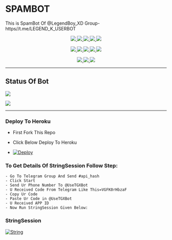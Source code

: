 # SPAMBOT
This is SpamBot Of @LegendBoy_XD Group- https//t.me/LEGEND_K_USERBOT

<p align="center">
<a href="https://github.com/Legend-Devil02/SPAMBOT" alt="GitHub closed issues"> <img src="https://img.shields.io/github/issues-closed-raw/LEGEND-AI/SPAMBOT?style=flat&logo=github&color=success" /> </a>
<a href="https://github.com/LEGEND-AI/SPAMBOT/graphs/contributors" alt="GitHub contributors"> <img src="https://img.shields.io/github/contributors/LEGEND-AI/SPAMBOT?style=flat&logo=github" /> </a>
<a href="https://github.com/LEGEND-AI/SPAMBOT/network/members" alt="GitHub forks"> <img src="https://img.shields.io/github/forks/LEGEND-AI/SPAMBOT?label=Forks&logo=github" /> </a>
<a href="https://github.com/LEGEND-AI/SPAMBOT" alt="GitHub closed pull requests"> <img src="https://img.shields.io/github/issues-pr-closed-raw/LEGEND-AI/SPAMBOT?color=success" /> </a>
<a href="https://github.com/LEGEND-AI/SPAMBOT" alt="GitHub issues"> <img src="https://img.shields.io/github/issues-raw/LEGEND-AI/SPAMBOT?style=flat&logo=github&color=yellow" /> </a>
</p>
<p align="center">
<a href="https://github.com/LEGEND-AI/SPAMBOT" alt="GitHub release (latest by date including pre-releases)"> <img src="https://img.shields.io/github/v/release/LEGEND-AI/SPAMBOT?include_prereleases?style=flat&logo=github" /> </a>
<a href="https://www.python.org/" alt="made-with-python"> <img src="https://img.shields.io/badge/Made%20with-Python-1f425f.svg?style=flat&logo=python&color=blue" /> </a>
<a href="https://github.com/LEGEND-AI/SPAMBOT" alt="Docker!"> <img src="https://aleen42.github.io/badges/src/docker.svg" /> </a>
<a href="https://github.com/LEGEND-AI/SPAMBOT" alt="GitHub repo size"> <img src="https://img.shields.io/github/repo-size/LEGEND-AI/SPAMBOT" /> </a>
<a href="https://github.com/LEGEND-AI/SPAMBOT/blob/master/LICENSE" alt="GPLv3 license"> <img src="https://img.shields.io/badge/License-GPLv3-blue.svg" /> </a>
</p>
<p align="center">
<a href="https://t.me/Legend_Userbot" alt="Telegram!"> <img src="https://aleen42.github.io/badges/src/telegram.svg" /> </a>
<a href="https://github.com/LEGEND-AI/SPAMBOT/graphs/commit-activity" alt="Maintenance"> <img src="https://img.shields.io/badge/Maintained%3F-yes-green.svg" /> </a>
<a href="https://makeapullrequest.com" alt="PRs Welcome"> <img src="https://img.shields.io/badge/PRs-welcome-brightgreen.svg?style=flat-square" /> </a>
</p>

------------
## Status Of Bot 

<p align="left">
    <a href="https://github.com/LEGEND-AI/SPAMBOT/network/members"><img src="https://img.shields.io/github/forks/LEGEND-AI/SPAMBOT?label=Forks&logoColor=Black&style=social"></a><p align="left"><a href="https://github.com/LEGEND-AI/SPAMBOT/stargazers"><img src="https://img.shields.io/github/stars/LEGEND-AI/SPAMBOT?logoColor=Blue&style=social"></a><p align="left"><a href="https://github.com/LEGEND-AI/SPAMBOT"></a><p align="left"><a href="https://github.com/LEGEND-AI/SPAMBOT?"></a>



------------
<h3> Deploy To Heroku </h3>

- First Fork This Repo

- Click Below Deploy To Heroku

- [![Deploy](https://www.herokucdn.com/deploy/button.svg)](https://heroku.com/deploy)


### To Get Details Of StringSession Follow Step: 

    - Go To Telegram Group And Send #api_hash
    - Click Start
    - Send Ur Phone Number To @UseTGXBot
    - U Received Code From Telegram Like This=VGFK0rHbzaF
    - Copy Ur Code
    - Paste Ur Code in @UseTGXBot
    - U Received APP ID
    - Now Run StringSession Given Below:
   

### StringSession

[![String](https://telegra.ph/file/f13f61a635735dfdf0457.jpg)](https://replit.com/@KrishnaJaiswal1/LEGENDBOT#main.py) 
